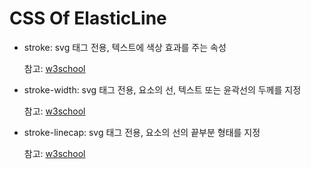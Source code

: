 # CSS Of ElasticLine

- stroke: svg 태그 전용, 텍스트에 색상 효과를 주는 속성

  참고: [w3school](https://www.w3schools.com/graphics/svg_stroking.asp)

- stroke-width: svg 태그 전용, 요소의 선, 텍스트 또는 윤곽선의 두께를 지정

  참고: [w3school](https://www.w3schools.com/graphics/svg_stroking.asp)

- stroke-linecap: svg 태그 전용, 요소의 선의 끝부분 형태를 지정

  참고: [w3school](https://www.w3schools.com/graphics/svg_stroking.asp)

